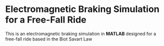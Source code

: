 # Electromagnetic Braking Simulation for a Free-Fall Ride
This is an electromagnetic braking simulation in **MATLAB** designed for a free-fall ride based in the Biot Savart Law
